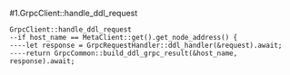 #1.GrpcClient::handle_ddl_request

```
GrpcClient::handle_ddl_request
--if host_name == MetaClient::get().get_node_address() {
----let response = GrpcRequestHandler::ddl_handler(&request).await;
----return GrpcCommon::build_ddl_grpc_result(&host_name, response).await;
```
